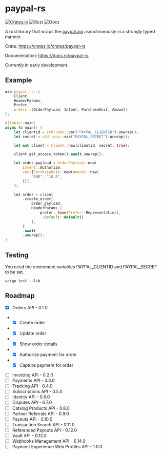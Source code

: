 # paypal-rs
[![Crates.io](https://meritbadge.herokuapp.com/paypal-rs)](https://crates.io/crates/paypal-rs)
![Rust](https://github.com/edg-l/paypal-rs/workflows/Rust/badge.svg)
![Docs](https://docs.rs/paypal-rs/badge.svg)

A rust library that wraps the [paypal api](https://developer.paypal.com/docs/api) asynchronously in a strongly typed manner.

Crate: https://crates.io/crates/paypal-rs

Documentation: https://docs.rs/paypal-rs

Currently in early development.

## Example

```rust
use paypal_rs::{
    Client,
    HeaderParams,
    Prefer,
    orders::{OrderPayload, Intent, PurchaseUnit, Amount}
};

#[tokio::main]
async fn main() {
    let clientid = std::env::var("PAYPAL_CLIENTID").unwrap();
    let secret = std::env::var("PAYPAL_SECRET").unwrap();

    let mut client = Client::new(clientid, secret, true);

    client.get_access_token().await.unwrap();

    let order_payload = OrderPayload::new(
        Intent::Authorize,
        vec![PurchaseUnit::new(Amount::new(
            "EUR", "10.0",
        ))],
    );

    let order = client
        .create_order(
            order_payload,
            HeaderParams {
                prefer: Some(Prefer::Representation),
                ..Default::default()
            },
        )
        .await
        .unwrap();
}
```

## Testing
You need the enviroment variables PAYPAL_CLIENTID and PAYPAL_SECRET to be set.

`cargo test --lib`

## Roadmap

- [x] Orders API - 0.1.0
- - [x] Create order
- - [x] Update order
- - [x] Show order details
- - [x] Authorize payment for order
- - [x] Capture payment for order
- [ ] Invoicing API - 0.2.0
- [ ] Payments API - 0.3.0
- [ ] Tracking API - 0.4.0
- [ ] Subscriptions API - 0.5.0
- [ ] Identity API - 0.6.0
- [ ] Disputes API - 0.7.0
- [ ] Catalog Products API - 0.8.0
- [ ] Partner Referrals API - 0.9.0
- [ ] Payouts API - 0.10.0
- [ ] Transaction Search API - 0.11.0
- [ ] Referenced Payouts API - 0.12.0
- [ ] Vault API - 0.13.0
- [ ] Webhooks Management API - 0.14.0
- [ ] Payment Experience Web Profiles API - 1.0.0